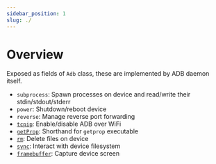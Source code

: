 ```yaml
---
sidebar_position: 1
slug: ./
---
```


# Overview

Exposed as fields of `Adb` class, these are implemented by ADB daemon itself.

* `subprocess`: Spawn processes on device and read/write their stdin/stdout/stderr
* `power`: Shutdown/reboot device
* `reverse`: Manage reverse port forwarding
* [`tcpip`](./tcpip.md): Enable/disable ADB over WiFi
* [`getProp`](./get-prop.md): Shorthand for `getprop` executable
* [`rm`](./rm.md): Delete files on device
* [`sync`](./sync/overview.md): Interact with device filesystem
* [`framebuffer`](./framebuffer.md): Capture device screen
